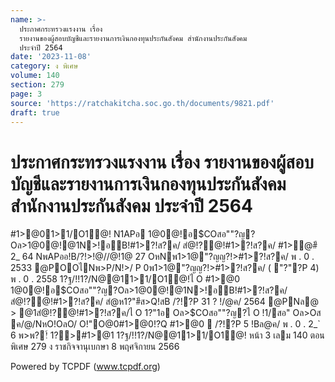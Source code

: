 ```yaml
---
name: >-
  ประกาศกระทรวงแรงงาน เรื่อง
  รายงานของผู้สอบบัญชีและรายงานการเงินกองทุนประกันสังคม สำนักงานประกันสังคม
  ประจำปี 2564
date: '2023-11-08'
category: ง พิเศษ
volume: 140
section: 279
page: 3
source: 'https://ratchakitcha.soc.go.th/documents/9821.pdf'
draft: true
---
```


# ประกาศกระทรวงแรงงาน เรื่อง รายงานของผู้สอบบัญชีและรายงานการเงินกองทุนประกันสังคม สำนักงานประกันสังคม ประจำปี 2564

#1>@01>1/O1@! N1APอ 1@0@!อ$COสอ""?ญ?Oล>1@0@!@1N>!อB!#1>?!ส?ค/ สํ@!?@!#1>?!ส?ค/ #1>ํ@#ี 2_ 64 NพAPออ!B/?!>!@//@!1@ 27 OหNพ1>1@"?ญญ?!>#1>?!ส?ค/ พ . 0 . 2533 @POOไNพ>P/N!>/ P 0พ1>1@"?ญญ?!>#1>?!ส?ค/ ( "?"?P 4) พ . 0 . 2558 1?ฐ/!!1?/N@@11>1/O1@!ไ O #1>@0 1@0@!อ$COสอ""?ญ?Oล>1@0@!@1N>!อB!#1>?!ส?ค/ สํ@!?@!#1>?!ส?ค/ สํ@ห1?"#ีส>Q!สB /?!?P 31 ? !/@ค/ 2564 @PNล@ > @1สํ@!?@!#1>?!ส?ค/ไ O 1?"1อ Oล>$COสอ""?ญ?ไ O !1/สอ" Oล>Oส ค/@/NหO!OลO/ O!"O@0#1>@0!?Q #1>@0  /?!?P 5 !Bล@ค/ พ . 0 . 2_` 6 พ>พ?!์ 1?>#1>@1 1?ฐ/!!1?/N@@11>1/O1@! หน้า 3 เลม 140 ตอนพิเศษ 279 ง ราชกิจจานุเบกษา 8 พฤศจิกายน 2566































































































Powered by TCPDF (www.tcpdf.org)
